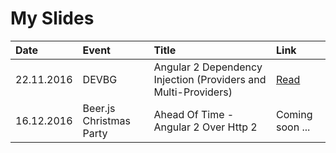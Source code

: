 # My Slides

| Date       | Event | Title | Link |
|:-----------|:-----------|:------------|:------------|
| 22.11.2016 | DEVBG | Angular 2 Dependency Injection (Providers and Multi-Providers) | [Read](http://slides.com/idakiev/angular2-dependency-injection/fullscreen)
| 16.12.2016 | Beer.js Christmas Party | Ahead Of Time - Angular 2 Over Http 2 | Coming soon ...
